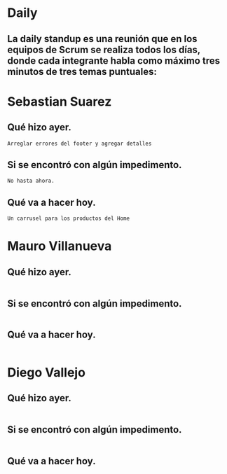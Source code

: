 # Daily
## La daily standup es una reunión que en los equipos de Scrum se realiza todos los días, donde cada integrante habla como máximo tres minutos de tres temas puntuales:

# Sebastian Suarez

## Qué hizo ayer.
```
Arreglar errores del footer y agregar detalles
```

## Si se encontró con algún impedimento.
```
No hasta ahora.
```

## Qué va a hacer hoy.
```
Un carrusel para los productos del Home
```

# Mauro Villanueva

## Qué hizo ayer.
```

```

## Si se encontró con algún impedimento.
```

```

## Qué va a hacer hoy.
```

```

# Diego Vallejo

## Qué hizo ayer.
```

```

## Si se encontró con algún impedimento.
```

```

## Qué va a hacer hoy.
```

```
